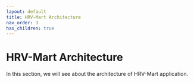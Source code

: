 ```yaml
---
layout: default
title: HRV-Mart Architecture
nav_order: 3
has_children: true
---
```


# HRV-Mart Architecture

In this section, we will see about the architecture of HRV-Mart application.
